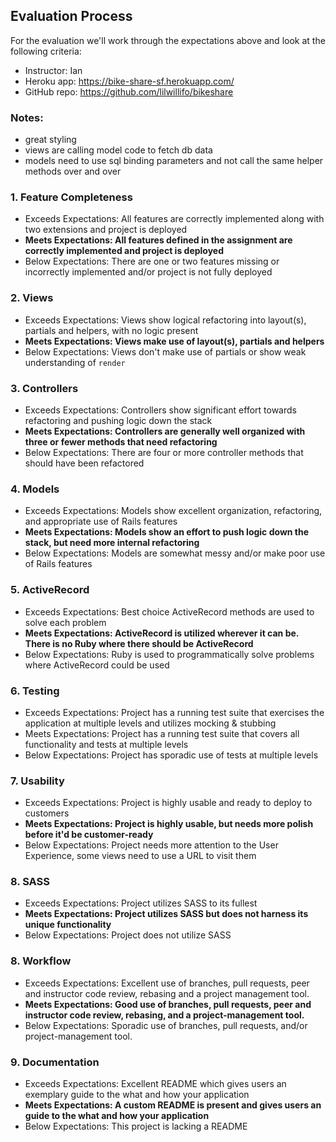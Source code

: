 ## Evaluation Process

For the evaluation we'll work through the expectations above and look at the
following criteria:

- Instructor: Ian
- Heroku app: https://bike-share-sf.herokuapp.com/
- GitHub repo: https://github.com/lilwillifo/bikeshare

### Notes:

- great styling
- views are calling model code to fetch db data
- models need to use sql binding parameters and not call the same helper methods over and over


### 1. Feature Completeness

* Exceeds Expectations: All features are correctly implemented along with two extensions and project is deployed
* **Meets Expectations: All features defined in the assignment are correctly implemented and project is deployed**
* Below Expectations: There are one or two features missing or incorrectly implemented and/or project is not fully deployed

### 2. Views

* Exceeds Expectations: Views show logical refactoring into layout(s), partials and helpers, with no logic present
* **Meets Expectations: Views make use of layout(s), partials and helpers**
* Below Expectations: Views don't make use of partials or show weak understanding of `render`

### 3. Controllers

* Exceeds Expectations: Controllers show significant effort towards refactoring and pushing logic down the stack
* **Meets Expectations: Controllers are generally well organized with three or fewer methods that need refactoring**
* Below Expectations: There are four or more controller methods that should have been refactored

### 4. Models

* Exceeds Expectations: Models show excellent organization, refactoring, and appropriate use of Rails features
* **Meets Expectations: Models show an effort to push logic down the stack, but need more internal refactoring**
* Below Expectations: Models are somewhat messy and/or make poor use of Rails features

### 5. ActiveRecord

* Exceeds Expectations: Best choice ActiveRecord methods are used to solve each problem
* **Meets Expectations: ActiveRecord is utilized wherever it can be. There is no Ruby where there should be ActiveRecord**
* Below Expectations: Ruby is used to programmatically solve problems where ActiveRecord could be used

### 6. Testing

* Exceeds Expectations: Project has a running test suite that exercises the application at multiple levels and utilizes mocking & stubbing
* Meets Expectations: Project has a running test suite that covers all functionality and tests at multiple levels
* Below Expectations: Project has sporadic use of tests at multiple levels

### 7. Usability

* Exceeds Expectations: Project is highly usable and ready to deploy to customers
* **Meets Expectations: Project is highly usable, but needs more polish before it'd be customer-ready**
* Below Expectations: Project needs more attention to the User Experience, some views need to use a URL to visit them

### 8. SASS

* Exceeds Expectations: Project utilizes SASS to its fullest
* **Meets Expectations: Project utilizes SASS but does not harness its unique functionality**
* Below Expectations: Project does not utilize SASS

### 8. Workflow

* Exceeds Expectations: Excellent use of branches, pull requests, peer and instructor  code review, rebasing and a project management tool.
* **Meets Expectations: Good use of branches, pull requests, peer and instructor code review, rebasing, and a project-management tool.**
* Below Expectations: Sporadic use of branches, pull requests, and/or project-management tool.

### 9. Documentation

* Exceeds Expectations: Excellent README which gives users an exemplary guide to the what and how your application
* **Meets Expectations: A custom README is present and gives users an guide to the what and how your application**
* Below Expectations: This project is lacking a README
